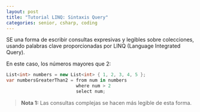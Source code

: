 ```yaml
---
layout: post
title: "Tutorial LINQ: Sintaxis Query"
categories: senior, csharp, coding
---
```


SE una forma de escribir consultas expresivas y <!--more-->legibles sobre colecciones, usando palabras clave proporcionadas por LINQ (Language Integrated Query).

En este caso, los números mayores que 2:

```csharp
List<int> numbers = new List<int> { 1, 2, 3, 4, 5 };
var numbersGreaterThan2 = from num in numbers
                          where num > 2
                          select num;
```

> **Nota 1:** Las consultas complejas se hacen más legible de esta forma.
